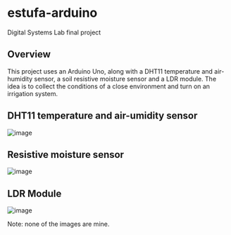 # estufa-arduino
Digital Systems Lab final project

## Overview
This project uses an Arduino Uno, along with a DHT11 temperature and air-humidity sensor, a soil resistive moisture sensor and a LDR module. The idea is to collect the conditions of a close environment and turn on an irrigation system.

## DHT11 temperature and air-umidity sensor
![image](https://github.com/dfdaa0/estufa-arduino/assets/62820023/c1c46b10-1358-493c-9786-20ac1f89947e)

## Resistive moisture sensor
![image](https://github.com/dfdaa0/estufa-arduino/assets/62820023/fd809b75-63fd-465c-af71-0fdf9a453b23)

## LDR Module
![image](https://github.com/dfdaa0/estufa-arduino/assets/62820023/e9f074f4-880e-40b8-8803-73bf2e187b75)

Note: none of the images are mine.
